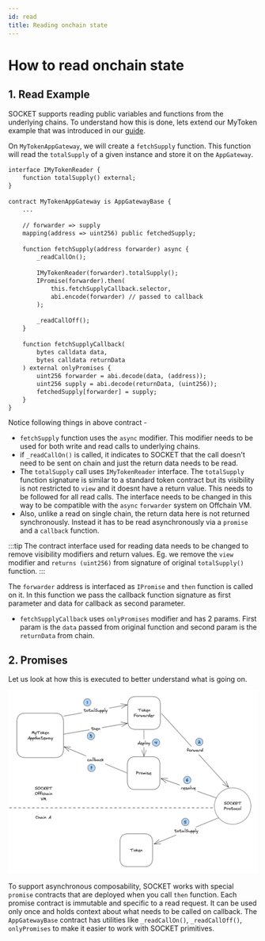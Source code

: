 ```yaml
---
id: read
title: Reading onchain state
---
```


# How to read onchain state

## 1. Read Example

SOCKET supports reading public variables and functions from the underlying chains. To understand how this is done, lets extend our MyToken example that was introduced in our [guide](/writing-apps).

On `MyTokenAppGateway`, we will create a `fetchSupply` function. This function will read the `totalSupply` of a given instance and store it on the `AppGateway`.

```solidity
interface IMyTokenReader {
    function totalSupply() external;
}

contract MyTokenAppGateway is AppGatewayBase {
    ...

    // forwarder => supply
    mapping(address => uint256) public fetchedSupply;

    function fetchSupply(address forwarder) async {
        _readCallOn();

        IMyTokenReader(forwarder).totalSupply();
        IPromise(forwarder).then(
            this.fetchSupplyCallback.selector,
            abi.encode(forwarder) // passed to callback
        );

        _readCallOff();
    }

    function fetchSupplyCallback(
        bytes calldata data,
		bytes calldata returnData
    ) external onlyPromises {
        uint256 forwarder = abi.decode(data, (address));
        uint256 supply = abi.decode(returnData, (uint256));
        fetchedSupply[forwarder] = supply;
    }
}
```

Notice following things in above contract -

- `fetchSupply` function uses the `async` modifier. This modifier needs to be used for both write and read calls to underlying chains.
- if `_readCallOn()` is called, it indicates to SOCKET that the call doesn't need to be sent on chain and just the return data needs to be read.
- The `totalSupply` call uses `IMyTokenReader` interface. The `totalSupply` function signature is similar to a standard token contract but its visibility is not restricted to `view` and it doesnt have a return value. This needs to be followed for all read calls. The interface needs to be changed in this way to be compatible with the `async` `forwarder` system on Offchain VM.
- Also, unlike a read on single chain, the return data here is not returned synchronously. Instead it has to be read asynchronously via a `promise` and a `callback` function.

:::tip
The contract interface used for reading data needs to be changed to remove visibility modifiers and return values. Eg. we remove the `view` modifier and `returns (uint256)` from signature of original `totalSupply()` function.
:::

The `forwarder` address is interfaced as `IPromise` and `then` function is called on it. In this function we pass the callback function signature as first parameter and data for callback as second parameter.

- `fetchSupplyCallback` uses `onlyPromises` modifier and has 2 params. First param is the `data` passed from original function and second param is the `returnData` from chain.

## 2. Promises

Let us look at how this is executed to better understand what is going on.

![deployment_flow.png](../static/img/read.png)

To support asynchronous composability, SOCKET works with special `promise` contracts that are deployed when you call `then` function. Each promise contract is immutable and specific to a read request. It can be used only once and holds context about what needs to be called on callback. The `AppGatewayBase` contract has utilities like `_readCallOn()`, `_readCallOff()`, `onlyPromises` to make it easier to work with SOCKET primitives.
